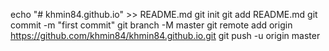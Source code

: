 echo "# khmin84.github.io" >> README.md
git init
git add README.md
git commit -m "first commit"
git branch -M master
git remote add origin https://github.com/khmin84/khmin84.github.io.git
git push -u origin master
